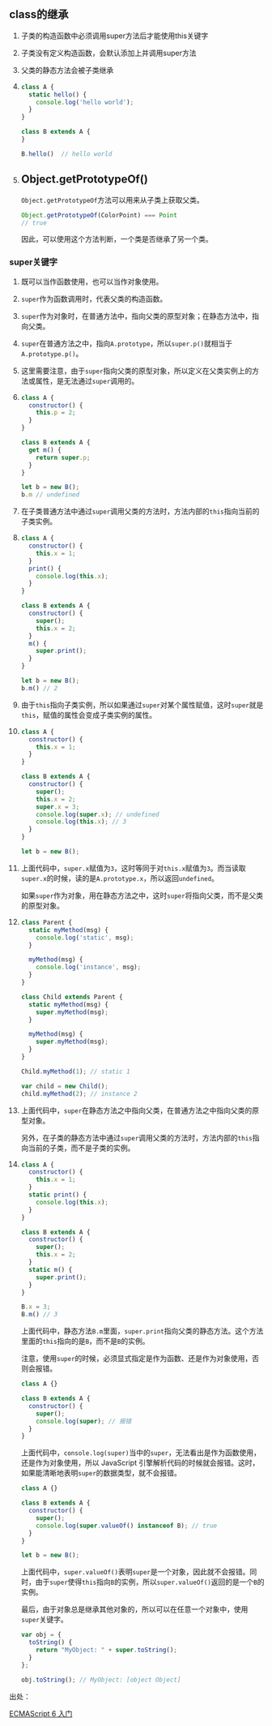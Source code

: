## class的继承

1. 子类的构造函数中必须调用super方法后才能使用this关键字

2. 子类没有定义构造函数，会默认添加上并调用super方法

3. 父类的静态方法会被子类继承

4. ```js
   class A {
     static hello() {
       console.log('hello world');
     }
   }
   
   class B extends A {
   }
   
   B.hello()  // hello world
   ```

5. ## Object.getPrototypeOf()
   
   `Object.getPrototypeOf`方法可以用来从子类上获取父类。
   
   ```javascript
   Object.getPrototypeOf(ColorPoint) === Point
   // true
   ```
   
   因此，可以使用这个方法判断，一个类是否继承了另一个类。
   
   

### super关键字

1. 既可以当作函数使用，也可以当作对象使用。

2. `super`作为函数调用时，代表父类的构造函数。

3. `super`作为对象时，在普通方法中，指向父类的原型对象；在静态方法中，指向父类。

4. `super`在普通方法之中，指向`A.prototype`，所以`super.p()`就相当于`A.prototype.p()`。

5. 这里需要注意，由于`super`指向父类的原型对象，所以定义在父类实例上的方法或属性，是无法通过`super`调用的。

6. ```js
   class A {
     constructor() {
       this.p = 2;
     }
   }
   
   class B extends A {
     get m() {
       return super.p;
     }
   }
   
   let b = new B();
   b.m // undefined
   ```

7. 在子类普通方法中通过`super`调用父类的方法时，方法内部的`this`指向当前的子类实例。

8. ```javascript
   class A {
     constructor() {
       this.x = 1;
     }
     print() {
       console.log(this.x);
     }
   }
   
   class B extends A {
     constructor() {
       super();
       this.x = 2;
     }
     m() {
       super.print();
     }
   }
   
   let b = new B();
   b.m() // 2
   ```

9. 由于`this`指向子类实例，所以如果通过`super`对某个属性赋值，这时`super`就是`this`，赋值的属性会变成子类实例的属性。

10. ```javascript
    class A {
      constructor() {
        this.x = 1;
      }
    }
    
    class B extends A {
      constructor() {
        super();
        this.x = 2;
        super.x = 3;
        console.log(super.x); // undefined
        console.log(this.x); // 3
      }
    }
    
    let b = new B();
    ```

11. 上面代码中，`super.x`赋值为`3`，这时等同于对`this.x`赋值为`3`。而当读取`super.x`的时候，读的是`A.prototype.x`，所以返回`undefined`。
    
    如果`super`作为对象，用在静态方法之中，这时`super`将指向父类，而不是父类的原型对象。

12. ```javascript
    class Parent {
      static myMethod(msg) {
        console.log('static', msg);
      }
    
      myMethod(msg) {
        console.log('instance', msg);
      }
    }
    
    class Child extends Parent {
      static myMethod(msg) {
        super.myMethod(msg);
      }
    
      myMethod(msg) {
        super.myMethod(msg);
      }
    }
    
    Child.myMethod(1); // static 1
    
    var child = new Child();
    child.myMethod(2); // instance 2
    ```

13. 上面代码中，`super`在静态方法之中指向父类，在普通方法之中指向父类的原型对象。
    
    另外，在子类的静态方法中通过`super`调用父类的方法时，方法内部的`this`指向当前的子类，而不是子类的实例。

14. ```javascript
    class A {
      constructor() {
        this.x = 1;
      }
      static print() {
        console.log(this.x);
      }
    }
    
    class B extends A {
      constructor() {
        super();
        this.x = 2;
      }
      static m() {
        super.print();
      }
    }
    
    B.x = 3;
    B.m() // 3
    ```
    
    上面代码中，静态方法`B.m`里面，`super.print`指向父类的静态方法。这个方法里面的`this`指向的是`B`，而不是`B`的实例。
    
    注意，使用`super`的时候，必须显式指定是作为函数、还是作为对象使用，否则会报错。
    
    ```javascript
    class A {}
    
    class B extends A {
      constructor() {
        super();
        console.log(super); // 报错
      }
    }
    ```
    
    上面代码中，`console.log(super)`当中的`super`，无法看出是作为函数使用，还是作为对象使用，所以 JavaScript 引擎解析代码的时候就会报错。这时，如果能清晰地表明`super`的数据类型，就不会报错。
    
    ```javascript
    class A {}
    
    class B extends A {
      constructor() {
        super();
        console.log(super.valueOf() instanceof B); // true
      }
    }
    
    let b = new B();
    ```
    
    上面代码中，`super.valueOf()`表明`super`是一个对象，因此就不会报错。同时，由于`super`使得`this`指向`B`的实例，所以`super.valueOf()`返回的是一个`B`的实例。
    
    最后，由于对象总是继承其他对象的，所以可以在任意一个对象中，使用`super`关键字。
    
    ```javascript
    var obj = {
      toString() {
        return "MyObject: " + super.toString();
      }
    };
    
    obj.toString(); // MyObject: [object Object]
    ```





出处：

[ECMAScript 6 入门](http://es6.ruanyifeng.com/#docs/class-extends)


